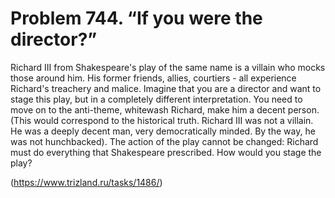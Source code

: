 # Problem 744. “If you were the director?”

Richard III from Shakespeare's play of the same name is a villain who mocks those around him. His former friends, allies, courtiers - all experience Richard's treachery and malice. Imagine that you are a director and want to stage this play, but in a completely different interpretation. You need to move on to the anti-theme, whitewash Richard, make him a decent person. (This would correspond to the historical truth. Richard III was not a villain. He was a deeply decent man, very democratically minded. By the way, he was not hunchbacked). The action of the play cannot be changed: Richard must do everything that Shakespeare prescribed. How would you stage the play?

(https://www.trizland.ru/tasks/1486/)